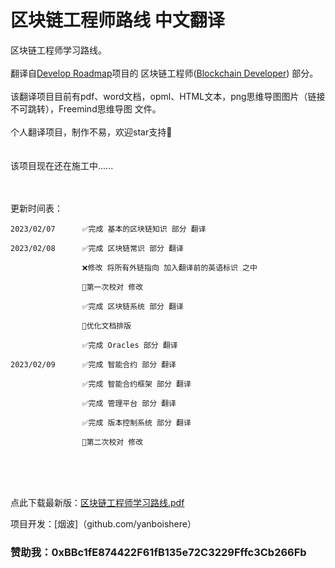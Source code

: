 # 区块链工程师路线 中文翻译<br>
区块链工程师学习路线。
<br>
<br>
翻译自[Develop Roadmap](https://roadmap.sh)项目的 区块链工程师([Blockchain Developer](https://roadmap.sh/blockchain)) 部分。<br>
<br>
该翻译项目目前有pdf、word文档，opml、HTML文本，png思维导图图片（链接不可跳转），Freemind思维导图 文件。<br>
<br>
个人翻译项目，制作不易，欢迎star支持👏
<br>
<br>
<br>
该项目现在还在施工中......
<br>
<br>
<br>

更新时间表：

    2023/02/07      ✅完成 基本的区块链知识 部分 翻译
   
    2023/02/08      ✅完成 区块链常识 部分 翻译
    
                    ❌修改 将所有外链指向 加入翻译前的英语标识 之中

                    🔧第一次校对 修改
               
                    ✅完成 区块链系统 部分 翻译
               
                    🔧优化文档排版
               
                    ✅完成 Oracles 部分 翻译
               
    2023/02/09      ✅完成 智能合约 部分 翻译
    
                    ✅完成 智能合约框架 部分 翻译
               
                    ✅完成 管理平台 部分 翻译 
               
                    ✅完成 版本控制系统 部分 翻译
               
                    🔧第二次校对 修改

<br>               
<br>
<br>
     
点此下载最新版：[区块链工程师学习路线.pdf](https://github.com/Web3-Club/Blockchain-Developer-roadmap_Chinese/files/10695183/default.pdf)   
                
项目开发：[烟波]（github.com/yanboishere） <br>

### 赞助我：0xBBc1fE874422F61fB135e72C3229Fffc3Cb266Fb
